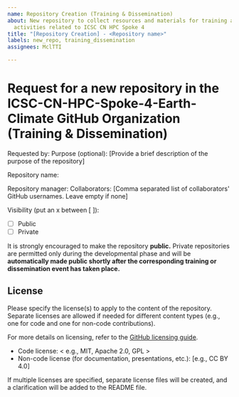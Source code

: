 ```yaml
---
name: Repository Creation (Training & Dissemination)
about: New repository to collect resources and materials for training and dissemination
  activities related to ICSC CN HPC Spoke 4
title: "[Repository Creation] - <Repository name>"
labels: new_repo, training_dissemination
assignees: MclTTI

---
```


# Request for a new repository in the ICSC-CN-HPC-Spoke-4-Earth-Climate GitHub Organization (Training & Dissemination)

Requested by: <Name> <Surname>
Purpose (optional): [Provide a brief description of the purpose of the repository]

Repository name: <repository name> 

Repository manager: <GitHub username of the repository manager>
Collaborators: [Comma separated list of collaborators' GitHub usernames. Leave empty if none]

Visibility (put an x between [ ]):

- [ ] Public
- [ ] Private

It is strongly encouraged to make the repository **public.**
Private repositories are permitted only during the developmental phase and will be **automatically made public shortly after the corresponding training or dissemination event has taken place.**

## License
Please specify the license(s) to apply to the content of the repository.
Separate licenses are allowed if needed for different content types (e.g., one for code and one for non-code contributions).

For more details on licensing, refer to the [GitHub licensing guide](https://docs.github.com/en/repositories/managing-your-repositorys-settings-and-features/customizing-your-repository/licensing-a-repository).

- Code license: < e.g., MIT, Apache 2.0, GPL >
- Non-code license (for documentation, presentations, etc.): [e.g., CC BY 4.0]

If multiple licenses are specified, separate license files will be created, and a clarification will be added to the README file.
